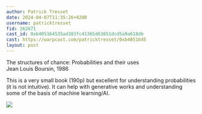 ```yaml
---
author: Patrick Tresset
date: 2024-04-07T11:35:26+0200
username: patricktresset
fid: 262671
cast_id: 0xb405164535ad383fc41365d63851dcd5a9a618db
cast: https://warpcast.com/patricktresset/0xb4051645
layout: post
---
```

The structures of chance: Probabilities and their uses  
Jean Louis Boursin, 1986  
  
This is a very small book (190p) but excellent for understanding probabilities (it is not intuitive). It can help with generative works and understanding some of the basis of machine learning/AI.  

![](https://imagedelivery.net/BXluQx4ige9GuW0Ia56BHw/528375ed-728a-4707-7377-b34b5f747f00/original)